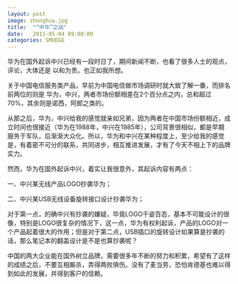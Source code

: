 ```yaml
---
layout: post
image: zhonghua.jpg
title:  "“中华”之战"
date:   2011-05-04 09:00:00
categories: SMUDGE
---
```



华为在国外起诉中兴已经有一段时日了，期间新闻不断，也看了很多人士的观点，评论，大体还是 以和为贵。也正如我所想。



 



关于中国电信服务类产品，早前为中国电信做市场调研时就大致了解一番，而排名前两位的则是 华为，中兴，两者市场份额相差在2个百分点之内，总和超过70%，其余则是诺西，阿郎之类的。



 



从那之后，华为，中兴给我的感觉就亲如兄弟，因为两者在中国市场份额相近，成立时间也很接近（华为在1988年，中兴在1985年），公司背景很相似，都是早期服务于军队，后渐渐大众化。所以，华为和中兴在某种程度上，至少给我的感觉是，有着密不可分的联系，共同进步，相互推进发展，才有了今天不相上下的品牌实力。



 



然而，华为在国外起诉中兴，着实让我很意外，其起诉内容有两点：

一、中兴某无线产品LOGO抄袭华为；

二、中兴某USB无线设备旋转接口设计抄袭华为；



 



对于第一点，的确中兴有抄袭的嫌疑，毕竟LOGO千姿百态，基本不可能设计的很像，特别是LOGO很复杂的情况下，这一点，华为有权利起诉，产品的LOGO对一个产品起着很大的作用；但是对于第二点，USB插口的旋转设计如果算是抄袭的话，那么笔记本的翻盖设计是不是也算抄袭呢？





 



中国的两大企业能在国外树立品牌，需要很多年不断的努力和积累，希望有了这样的成绩之后，不要互相厮杀，弄得两败俱伤。没有了麦当劳，恐怕肯德基也难以得到如此的发展，并得到客户的信赖。